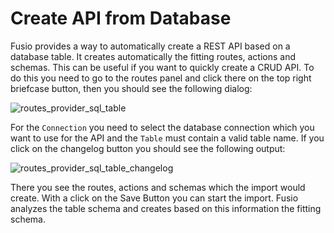 
# Create API from Database

Fusio provides a way to automatically create a REST API based on a database table. It creates automatically the fitting
routes, actions and schemas. This can be useful if you want to quickly create a CRUD API. To do this you need to go to
the routes panel and click there on the top right briefcase button, then you should see the following dialog:

![routes_provider_sql_table](/img/use_cases/routes_provider_sql_table.png)

For the `Connection` you need to select the database connection which you want to use for the API and the `Table` must
contain a valid table name. If you click on the changelog button you should see the following output:

![routes_provider_sql_table_changelog](/img/use_cases/routes_provider_sql_table_changelog.png)

There you see the routes, actions and schemas which the import would create. With a click on the Save Button you can
start the import. Fusio analyzes the table schema and creates based on this information the fitting schema.
